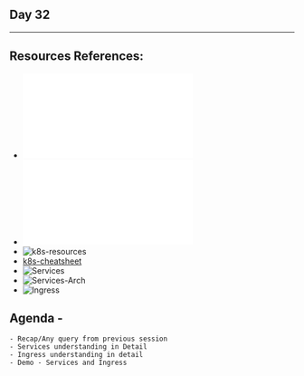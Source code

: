 ## Day 32
*************************************************************************************

## Resources References:
- ![Complete-Notes](../TrainingQueries-Agenda.txt)
- ![K8S-Contents](../K8S_DeepDive_Content.md)
- ![k8s-resources](../k8s_resources/)
- [k8s-cheatsheet](https://jamesdefabia.github.io/docs/user-guide/kubectl-cheatsheet/)
- ![Services](../k8s_resources/11-Services/)
- ![Services-Arch](../src/images/services-k8s.png)
- ![Ingress](../k8s_resources/13-Ingress/)

## Agenda -
	- Recap/Any query from previous session
	- Services understanding in Detail
	- Ingress understanding in detail
	- Demo - Services and Ingress